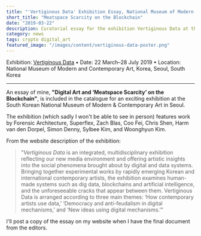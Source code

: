 ```yaml
---
title: "'Vertiginous Data' Exhibition Essay, National Museum of Modern and Contemporary Art, Seoul/Korea"
short_title: "Meatspace Scarcity on the Blockchain"
date: "2019-03-22"
description: Curatorial essay for the exhibition Vertiginous Data at the South Korean National Museum of Modern Art
category: news
tags: crypto digital_art
featured_image: "/images/content/vertiginous-data-poster.png"
---
```


Exhibition: [Vertiginous Data](https://www.mmca.go.kr/eng/exhibitions/exhibitionsDetail.do?exhId=201902120001117) • Date: 22 March–28 July 2019 • Location: National Museum of Modern and Contemporary Art, Korea, Seoul, South Korea

---
An essay of mine, **"Digital Art and ‘Meatspace Scarcity’ on the Blockchain"**, is included in the catalogue for an exciting exhibition at the South Korean National Museum of Modern & Contemporary Art in Seoul.

The exhibition (which sadly I won't be able to see in person) features work by Forensic Architecture, Superflex, Zach Blas, Coo Fei, Chris Shen, Harm van den Dorpel, Simon Denny, Sylbee Kim, and Woonghyun Kim.

From the website description of the exhibition:

> "_Vertiginous Data_ is an integrated, multidisciplinary exhibition reflecting our new media environment and offering artistic insights into the social phenomena brought about by digital and data systems. Bringing together experimental works by rapidly emerging Korean and international contemporary artists, the exhibition examines human-made systems such as dig data, blockchains and artificial intelligence, and the unforeseeable cracks that appear between them. Vertiginous Data is arranged according to three main themes: ‘How contemporary artists use data,’ ‘Democracy and anti-feudalism in digital mechanisms,’ and ‘New ideas using digital mechanisms.’"


I'll post a copy of the essay on my website when I have the final document from the editors.
